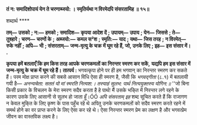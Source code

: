 **तं न: समादिशोपायं येन ते चरणाब्जयो: ।** **स्मृतिर्यथा न विरमेदपि संसरतामिह ॥ १५॥** 

शब्दार्थ **** 

**तम्—** **उसको** **; न:—** **हमको** **; समादिश—** **कृपया आदेश दें** **; उपायम्—** **उपाय** **; येन—** **जिससे** **; ते—** **तुश्हारे** **; चरण—** **चरणों के** **;** **अब्जयो:—** **कमल स²श** **; स्मृति:—** **याद** **; यथा—** **जिस तरह** **; न विरमेत्—** **रुके नहीं** **; अपि—** **भी** **; संसरताम्—** **जन्म-मृत्यु के चक्र** **में घूम रहे हैं, जो, उनके लिए** **; इह—** **इस संसार में।** **.** 

**कृपया हमें बतलाएँ कि हम किस तरह आपके चरणकमलों का निरन्तर स्मरण कर सकें,** **यद्यपि हम इस संसार में जन्म-मृत्यु के चक्र में घूम रहे हैं।** **तात्पर्य :** भगवत्कृपा होने पर ही हम भगवान् का निरन्तर स्मरण कर सकते हैं। परम मोक्ष प्राप्त करने की सबसे आसान विधि ऐसा ही स्मरण है, जैसी कि *भगवद्गीता* (८.१) में बतलायी गयी है— *अनन्यचेता: सततं यो मां स्मरति नित्यश:।* *तस्याहं सुलभ: पार्थ नित्ययुक्तस्य योगिन:॥* ''जो बिना किसी प्रकार के विचलन के मेरा स्मरण सदैव करता है हे पार्थ! मैं उसके भकि्त में निरन्तर लगे रहने के कारण उसके लिए आसानी से सुलभ हो जाता हूँ।ÓÓ *अपि संसरताम् इह* शब्द सूचित करते हैं कि राजागण न केवल मुकि्त के लिए कृष्ण के पास पहुँच रहे थे अपितु उनके चरणकमलों को सदैव स्मरण करते रहने में समर्थ होने का वर प्राप्त करने के लिए ऐसा कर रहे थे। ऐसा निरन्तर स्मरण प्रेम का लक्षण है और भगवत्प्रेम जीवन का वास्तविक लक्ष्य है।  